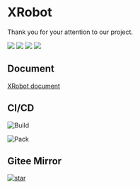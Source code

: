 # XRobot

Thank you for your attention to our project.

<img src="https://img.shields.io/github/license/xrobot-org/XRobot.svg"/>
<img src="https://img.shields.io/github/repo-size/xrobot-org/XRobot.svg"/>
<img src="https://img.shields.io/github/last-commit/xrobot-org/XRobot.svg"/>
<img src="https://img.shields.io/badge/language-c/c++-F34B7D.svg"/>

## Document

[XRobot document](https://xrobot-org.github.io/)

## CI/CD

![Build](https://github.com/xrobot-org/XRobot/actions/workflows/build_publish.yml/badge.svg)

![Pack](https://github.com/xrobot-org/XRobot/actions/workflows/publish_repo.yml/badge.svg)

## Gitee Mirror

[![star](https://gitee.com/xrobot_1/XRobot/badge/star.svg?theme=black)](https://gitee.com/xrobot_1/XRobot/stargazers)
